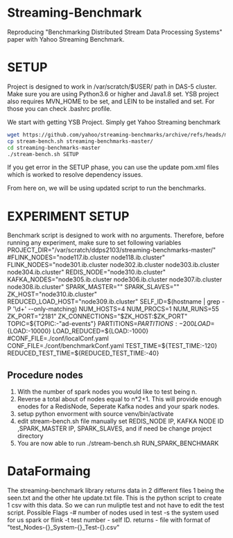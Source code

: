 # Streaming-Benchmark
Reproducing "Benchmarking Distributed Stream Data Processing Systems" paper with Yahoo Streaming Benchmark.

# SETUP
Project is designed to work in /var/scratch/$USER/ path in DAS-5 cluster. Make sure you are using Python3.6 or higher and Java1.8 set.
YSB project also requires MVN_HOME to be set, and LEIN to be installed and set. For those you can check .bashrc profile.

We start with getting YSB Project. Simply get Yahoo Streaming benchmark
```bash 
wget https://github.com/yahoo/streaming-benchmarks/archive/refs/heads/master.zip
cp stream-bench.sh streaming-benchmarks-master/
cd streaming-benchmarks-master
./stream-bench.sh SETUP
```
If you get error in the SETUP phase, you can use the update pom.xml files which is worked to resolve dependency issues.

From here on, we will be using updated script to run the benchmarks.
# EXPERIMENT SETUP
Benchmark script is designed to work with no arguments. Therefore, before running any experiment, make sure to set following variables
PROJECT_DIR="/var/scratch/ddps2103/streaming-benchmarks-master/"
#FLINK_NODES="node117.ib.cluster node118.ib.cluster"
FLINK_NODES="node301.ib.cluster node302.ib.cluster node303.ib.cluster node304.ib.cluster"
REDIS_NODE="node310.ib.cluster"
KAFKA_NODES="node305.ib.cluster node306.ib.cluster node307.ib.cluster node308.ib.cluster"
SPARK_MASTER=""
SPARK_SLAVES=""
ZK_HOST="node310.ib.cluster"
REDUCED_LOAD_HOST="node309.ib.cluster"
SELF_ID=$(hostname | grep -P '\d+' --only-matching)
NUM_HOSTS=4
NUM_PROCS=1
NUM_RUNS=55
ZK_PORT="2181"
ZK_CONNECTIONS="$ZK_HOST:$ZK_PORT"
TOPIC=${TOPIC:-"ad-events"}
PARTITIONS=${PARTITIONS:-200}
LOAD=${LOAD:-10000}
LOAD_REDUCED=${LOAD:-1000}
#CONF_FILE=./conf/localConf.yaml
CONF_FILE=./conf/benchmarkConf.yaml
TEST_TIME=${TEST_TIME:-120}
REDUCED_TEST_TIME=${REDUCED_TEST_TIME:-40}



## Procedure nodes
1) With the number of spark nodes you would like to test being n. 
2) Reverse a total about of nodes equal to n*2+1. This will provide enough enodes for a RedisNode, Seperate Kafka nodes and your spark nodes.
3) setup python envorment with source venv/bin/activate 
3) edit stream-bench.sh file manually set REDIS_NODE IP, KAFKA NODE ID ,SPARK_MASTER IP, SPARK_SLAVES, and if need be change project directory
6) You are now able to run ./stream-bench.sh RUN_SPARK_BENCHMARK

# DataFormaing 
The streaming-benchmark library returns data in 2 different files 1 being the seen.txt and the other hte update.txt file. This is the python script to create 1 csv with this data. So we can run muliptle test and not have to edit the test script. Possible Flags
-# number of nodes used in test 
-s the system used for us spark or flink 
-t test number - self ID. 
returns - file with format of "test_Nodes-{}_System-{}_Test-{}.csv"

